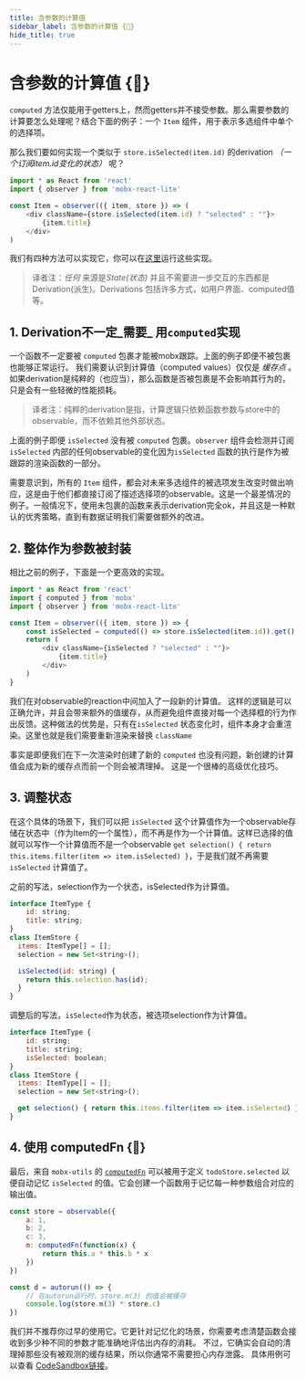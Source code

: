 ```yaml
---
title: 含参数的计算值
sidebar_label: 含参数的计算值 {🚀}
hide_title: true
---
```


<script async type="text/javascript" src="//cdn.carbonads.com/carbon.js?serve=CEBD4KQ7&placement=mobxjsorg" id="_carbonads_js"></script>

# 含参数的计算值 {🚀}

`computed` 方法仅能用于getters上，然而getters并不接受参数。那么需要参数的计算要怎么处理呢？结合下面的例子：一个 `Item` 组件，用于表示多选组件中单个的选择项。

那么我们要如何实现一个类似于 `store.isSelected(item.id)` 的derivation _（一个订阅item.id变化的状态）_ 呢？

```javascript
import * as React from 'react'
import { observer } from 'mobx-react-lite'

const Item = observer(({ item, store }) => (
    <div className={store.isSelected(item.id) ? "selected" : ""}>
        {item.title}
    </div>
)
```

我们有四种方法可以实现它，你可以在[这里](https://codesandbox.io/s/multi-selection-odup1?file=/src/index.tsx)运行这些实现。

> 译者注：*任何* 来源是*State(状态)* 并且不需要进一步交互的东西都是 Derivation(派生)。Derivations 包括许多方式，如用户界面、computed值等。

## 1. Derivation不一定_需要_ 用`computed`实现


一个函数不一定要被 `computed` 包裹才能被mobx跟踪。上面的例子即便不被包裹也能够正常运行。
我们需要认识到计算值（computed values）仅仅是 _缓存点_ 。
如果derivation是纯粹的（也应当），那么函数是否被包裹是不会影响其行为的，只是会有一些轻微的性能损耗。

> 译者注：纯粹的derivation是指，计算逻辑只依赖函数参数与store中的observable，而不依赖其他外部状态。

上面的例子即便 `isSelected` 没有被 `computed` 包裹。`observer` 组件会检测并订阅 `isSelected` 内部的任何observable的变化因为`isSelected` 函数的执行是作为被跟踪的渲染函数的一部分。

需要意识到，所有的 `Item` 组件，都会对未来多选组件的被选项发生改变时做出响应，这是由于他们都直接订阅了描述选择项的observable。这是一个最差情况的例子。一般情况下，使用未包裹的函数来表示derivation完全ok，并且这是一种默认的优秀策略，直到有数据证明我们需要做额外的改进。

## 2. 整体作为参数被封装

相比之前的例子，下面是一个更高效的实现。

```javascript
import * as React from 'react'
import { computed } from 'mobx'
import { observer } from 'mobx-react-lite'

const Item = observer(({ item, store }) => {
    const isSelected = computed(() => store.isSelected(item.id)).get()
    return (
        <div className={isSelected ? "selected" : ""}>
            {item.title}
        </div>
    )
}
```

我们在对observable的reaction中间加入了一段新的计算值。
这样的逻辑是可以正确允许，并且会带来额外的值缓存，从而避免组件直接对每一个选择框的行为作出反馈。这种做法的优势是，只有在`isSelected` 状态变化时，组件本身才会重渲染。这里也就是我们需要重新渲染来替换 `className`

事实是即便我们在下一次渲染时创建了新的 `computed` 也没有问题，新创建的计算值会成为新的缓存点而前一个则会被清理掉。
这是一个很棒的高级优化技巧。

## 3. 调整状态

在这个具体的场景下，我们可以把 `isSelected` 这个计算值作为一个observable存储在状态中（作为Item的一个属性），而不再是作为一个计算值。这样已选择的值就可以写作一个计算值而不是一个observable `get selection() { return this.items.filter(item => item.isSelected) }`，于是我们就不再需要 `isSelected` 计算值了。

之前的写法，selection作为一个状态，isSelected作为计算值。
```js
interface ItemType {
    id: string;
    title: string;
}
class ItemStore {
  items: ItemType[] = [];
  selection = new Set<string>();

  isSelected(id: string) {
    return this.selection.has(id);
  }
}
```

调整后的写法，`isSelected`作为状态，被选项selection作为计算值。
```js
interface ItemType {
    id: string;
    title: string;
    isSelected: boolean;
}
class ItemStore {
  items: ItemType[] = [];
  selection = new Set<string>();

  get selection() { return this.items.filter(item => item.isSelected) }
}
```

## 4. 使用 computedFn {🚀}

最后，来自 `mobx-utils` 的 [`computedFn`](https://github.com/mobxjs/mobx-utils#computedfn)  可以被用于定义 `todoStore.selected` 以便自动记忆 `isSelected` 的值。它会创建一个函数用于记忆每一种参数组合对应的输出值。

```js
const store = observable({
    a: 1,
    b: 2,
    c: 3,
    m: computedFn(function(x) {
        return this.a * this.b * x
    })
})

const d = autorun(() => {
    // 在autorun运行时，store.m(3) 的值会被缓存
    console.log(store.m(3) * store.c)
})
```

我们并不推荐你过早的使用它。它更针对记忆化的场景，你需要考虑清楚函数会接收到多少种不同的参数才能准确地评估出内存的消耗。
不过，它确实会自动的清理掉那些没有被观测的缓存结果，所以你通常不需要担心内存泄露。
具体用例可以查看 [CodeSandbox链接](https://codesandbox.io/s/multi-selection-odup1?file=/src/index.tsx)。
